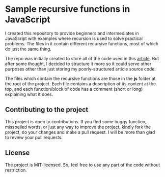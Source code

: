 # Sample recursive functions in JavaScript

I created this repository to provide beginners and intermediates in JavaScript with examples where recursion is used to solve practical problems. The files in it contain different recursive functions, most of which do just the same thing.

The repo was initially created to store all of the code used in this [article][JS Recursion Article]. But after some thought, I decided to structure it more so it could serve other purposes other than just storing my poorly-structured article source code.

The files which contain the recursive functions are those in the **js** folder at the root of the project. Each file contains a description of its content at the top, and each function/block of code has a comment (short or long) explaining what it does.


## Contributing to the project

This project is open to contributions. If you find some buggy function, misspelled words, or just any way to improve the project, kindly fork the project, do your changes and make a pull request. I will be more than glad to review your pull requests.


## License

The project is MIT-licensed. So, feel free to use any part of the code without restriction.



[JS Recursion Article]: https://github.com